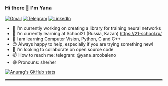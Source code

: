 ### Hi there 👋 I'm Yana
[![Gmail](https://img.shields.io/badge/Gmail-D14836?style=for-the-badge&logo=gmail&logoColor=white)](https://github.com/venera111#:~:text=Kazan%2C%20Russia-,lysovayana%40mail.ru,-venera111)
[![Telegram](https://img.shields.io/badge/Telegram-2CA5E0?style=for-the-badge&logo=telegram&logoColor=white)](https://t.me/yana_arcobaleno)
[![LinkedIn](https://img.shields.io/badge/linkedin-%230077B5.svg?style=for-the-badge&logo=linkedin&logoColor=white)](https://www.linkedin.com/in/yana-lysova)
- 🔭 I’m currently working on creating a library for training neural networks
- 🌱 I’m currently learning at School21 (Russia, Kazan) https://21-school.ru/
- 🐍 I am learning Computer Vision, Python, C and C++
- 😊 Always happy to help, especially if you are trying something new!
- 💞️ I’m looking to collaborate on open source code
- 📫 How to reach me: telegram: @yana_arcobaleno
- 😄 Pronouns: she/her


[![Anurag's GitHub stats](https://github-readme-stats.vercel.app/api?username=venera111&theme=material-palenight&show_icons=true)](https://github.com/anuraghazra/github-readme-stats)  
<hr style="border:2px solid gray"> </hr>
